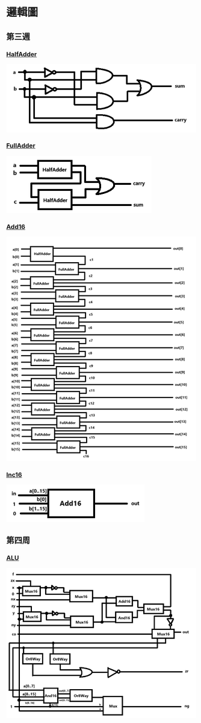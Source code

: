 # 邏輯圖

## 第三週
### [HalfAdder](./HalfAdder.hdl)
![](./HalfAdder.png)
### [FullAdder](./FullAdder.hdl)
![](./FullAdder.png)
### [Add16](./Add16.hdl)
![](./Add16.png)
### [Inc16](./Inc16.hdl)
![](./Inc16.png)
## 第四周
### [ALU](./ALU.hdl)
![](./ALU.png)